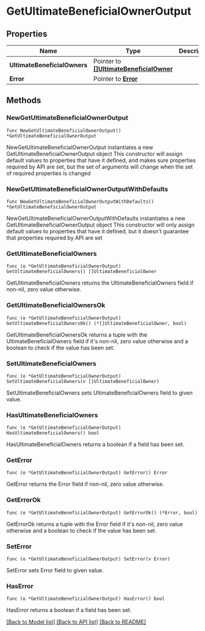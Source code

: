 # GetUltimateBeneficialOwnerOutput

## Properties

Name | Type | Description | Notes
------------ | ------------- | ------------- | -------------
**UltimateBeneficialOwners** | Pointer to [**[]UltimateBeneficialOwner**](UltimateBeneficialOwner.md) |  | [optional] 
**Error** | Pointer to [**Error**](Error.md) |  | [optional] 

## Methods

### NewGetUltimateBeneficialOwnerOutput

`func NewGetUltimateBeneficialOwnerOutput() *GetUltimateBeneficialOwnerOutput`

NewGetUltimateBeneficialOwnerOutput instantiates a new GetUltimateBeneficialOwnerOutput object
This constructor will assign default values to properties that have it defined,
and makes sure properties required by API are set, but the set of arguments
will change when the set of required properties is changed

### NewGetUltimateBeneficialOwnerOutputWithDefaults

`func NewGetUltimateBeneficialOwnerOutputWithDefaults() *GetUltimateBeneficialOwnerOutput`

NewGetUltimateBeneficialOwnerOutputWithDefaults instantiates a new GetUltimateBeneficialOwnerOutput object
This constructor will only assign default values to properties that have it defined,
but it doesn't guarantee that properties required by API are set

### GetUltimateBeneficialOwners

`func (o *GetUltimateBeneficialOwnerOutput) GetUltimateBeneficialOwners() []UltimateBeneficialOwner`

GetUltimateBeneficialOwners returns the UltimateBeneficialOwners field if non-nil, zero value otherwise.

### GetUltimateBeneficialOwnersOk

`func (o *GetUltimateBeneficialOwnerOutput) GetUltimateBeneficialOwnersOk() (*[]UltimateBeneficialOwner, bool)`

GetUltimateBeneficialOwnersOk returns a tuple with the UltimateBeneficialOwners field if it's non-nil, zero value otherwise
and a boolean to check if the value has been set.

### SetUltimateBeneficialOwners

`func (o *GetUltimateBeneficialOwnerOutput) SetUltimateBeneficialOwners(v []UltimateBeneficialOwner)`

SetUltimateBeneficialOwners sets UltimateBeneficialOwners field to given value.

### HasUltimateBeneficialOwners

`func (o *GetUltimateBeneficialOwnerOutput) HasUltimateBeneficialOwners() bool`

HasUltimateBeneficialOwners returns a boolean if a field has been set.

### GetError

`func (o *GetUltimateBeneficialOwnerOutput) GetError() Error`

GetError returns the Error field if non-nil, zero value otherwise.

### GetErrorOk

`func (o *GetUltimateBeneficialOwnerOutput) GetErrorOk() (*Error, bool)`

GetErrorOk returns a tuple with the Error field if it's non-nil, zero value otherwise
and a boolean to check if the value has been set.

### SetError

`func (o *GetUltimateBeneficialOwnerOutput) SetError(v Error)`

SetError sets Error field to given value.

### HasError

`func (o *GetUltimateBeneficialOwnerOutput) HasError() bool`

HasError returns a boolean if a field has been set.


[[Back to Model list]](../README.md#documentation-for-models) [[Back to API list]](../README.md#documentation-for-api-endpoints) [[Back to README]](../README.md)


